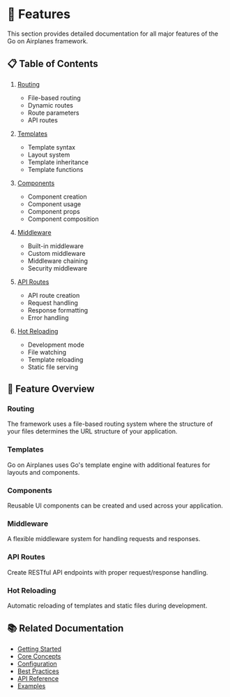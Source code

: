 # 🚀 Features

This section provides detailed documentation for all major features of the Go on Airplanes framework.

## 📋 Table of Contents

1. [Routing](routing.md)
   - File-based routing
   - Dynamic routes
   - Route parameters
   - API routes

2. [Templates](templates.md)
   - Template syntax
   - Layout system
   - Template inheritance
   - Template functions

3. [Components](components.md)
   - Component creation
   - Component usage
   - Component props
   - Component composition

4. [Middleware](middleware.md)
   - Built-in middleware
   - Custom middleware
   - Middleware chaining
   - Security middleware

5. [API Routes](api-routes.md)
   - API route creation
   - Request handling
   - Response formatting
   - Error handling

6. [Hot Reloading](hot-reloading.md)
   - Development mode
   - File watching
   - Template reloading
   - Static file serving

## 🎯 Feature Overview

### Routing
The framework uses a file-based routing system where the structure of your files determines the URL structure of your application.

### Templates
Go on Airplanes uses Go's template engine with additional features for layouts and components.

### Components
Reusable UI components can be created and used across your application.

### Middleware
A flexible middleware system for handling requests and responses.

### API Routes
Create RESTful API endpoints with proper request/response handling.

### Hot Reloading
Automatic reloading of templates and static files during development.

## 📚 Related Documentation

- [Getting Started](../getting-started.md)
- [Core Concepts](../core-concepts.md)
- [Configuration](../configuration.md)
- [Best Practices](../best-practices.md)
- [API Reference](../api/README.md)
- [Examples](../examples/README.md) 